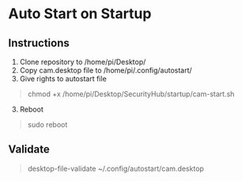 # Auto Start on Startup

## Instructions
1. Clone repository to /home/pi/Desktop/
2. Copy cam.desktop file to /home/pi/.config/autostart/
3. Give rights to autostart file
> chmod +x /home/pi/Desktop/SecurityHub/startup/cam-start.sh
3. Reboot
> sudo reboot 

## Validate
> desktop-file-validate ~/.config/autostart/cam.desktop